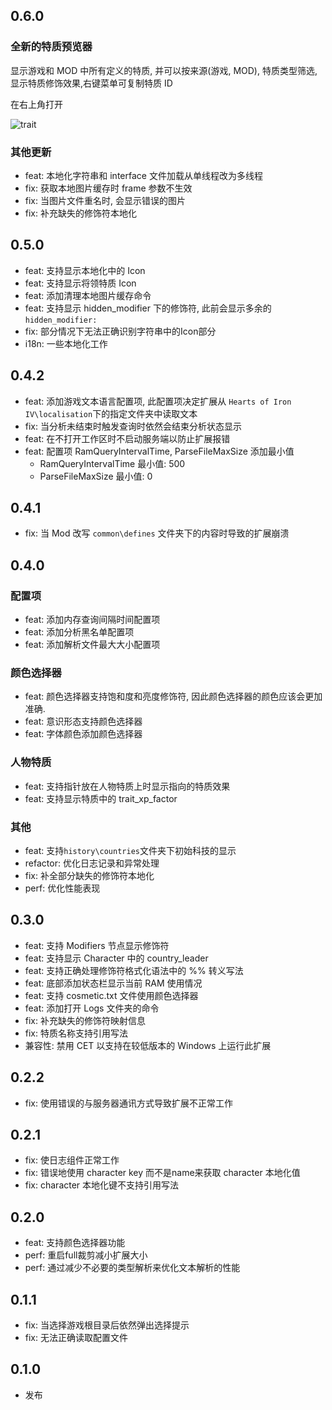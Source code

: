 ## 0.6.0

### 全新的特质预览器

显示游戏和 MOD 中所有定义的特质, 并可以按来源(游戏, MOD), 特质类型筛选, 显示特质修饰效果,右键菜单可复制特质 ID

在右上角打开

![trait](https://www.helloimg.com/i/2025/03/12/67d18f36cdfaf.png)

### 其他更新

- feat: 本地化字符串和 interface 文件加载从单线程改为多线程
- fix: 获取本地图片缓存时 frame 参数不生效
- fix: 当图片文件重名时, 会显示错误的图片
- fix: 补充缺失的修饰符本地化

## 0.5.0

- feat: 支持显示本地化中的 Icon
- feat: 支持显示将领特质 Icon
- feat: 添加清理本地图片缓存命令
- feat: 支持显示 hidden_modifier 下的修饰符, 此前会显示多余的 `hidden_modifier:`
- fix: 部分情况下无法正确识别字符串中的Icon部分
- i18n: 一些本地化工作

## 0.4.2

- feat: 添加游戏文本语言配置项, 此配置项决定扩展从 `Hearts of Iron IV\localisation`下的指定文件夹中读取文本
- fix: 当分析未结束时触发查询时依然会结束分析状态显示
- feat: 在不打开工作区时不启动服务端以防止扩展报错
- feat: 配置项 RamQueryIntervalTime, ParseFileMaxSize 添加最小值
  - RamQueryIntervalTime 最小值: 500
  - ParseFileMaxSize 最小值: 0

## 0.4.1

- fix: 当 Mod 改写 `common\defines` 文件夹下的内容时导致的扩展崩溃

## 0.4.0

### 配置项

- feat: 添加内存查询间隔时间配置项
- feat: 添加分析黑名单配置项
- feat: 添加解析文件最大大小配置项

### 颜色选择器

- feat: 颜色选择器支持饱和度和亮度修饰符, 因此颜色选择器的颜色应该会更加准确.
- feat: 意识形态支持颜色选择器
- feat: 字体颜色添加颜色选择器

### 人物特质

- feat: 支持指针放在人物特质上时显示指向的特质效果
- feat: 支持显示特质中的 trait_xp_factor

### 其他

- feat: 支持`history\countries`文件夹下初始科技的显示
- refactor: 优化日志记录和异常处理
- fix: 补全部分缺失的修饰符本地化
- perf: 优化性能表现

## 0.3.0

- feat: 支持 Modifiers 节点显示修饰符
- feat: 支持显示 Character 中的 country_leader
- feat: 支持正确处理修饰符格式化语法中的 %% 转义写法
- feat: 底部添加状态栏显示当前 RAM 使用情况
- feat: 支持 cosmetic.txt 文件使用颜色选择器
- feat: 添加打开 Logs 文件夹的命令
- fix: 补充缺失的修饰符映射信息
- fix: 特质名称支持引用写法
- 兼容性: 禁用 CET 以支持在较低版本的 Windows 上运行此扩展

## 0.2.2

- fix: 使用错误的与服务器通讯方式导致扩展不正常工作

## 0.2.1

- fix: 使日志组件正常工作
- fix: 错误地使用 character key 而不是name来获取 character 本地化值
- fix: character 本地化键不支持引用写法

## 0.2.0

- feat: 支持颜色选择器功能
- perf: 重启full裁剪减小扩展大小
- perf: 通过减少不必要的类型解析来优化文本解析的性能

## 0.1.1

- fix: 当选择游戏根目录后依然弹出选择提示
- fix: 无法正确读取配置文件

## 0.1.0

- 发布
